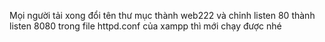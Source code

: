 Mọi người tải xong đổi tên thư mục thành web222 và chỉnh listen 80 thành listen 8080 trong file httpd.conf của xampp thì mới chạy được nhé
